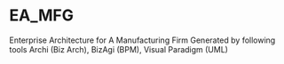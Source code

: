 # EA_MFG
Enterprise Architecture for A Manufacturing Firm
Generated by following tools 
Archi (Biz Arch), BizAgi (BPM), Visual Paradigm (UML)
